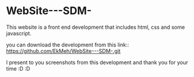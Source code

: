# WebSite---SDM-

This website is a front end development that includes html, css and some javascript.

you can download the development from this link:: https://github.com/EkMeh/WebSite---SDM-.git


I present to you screenshots from this development and thank you for your time :D :D 


